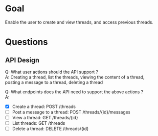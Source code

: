 # Goal

Enable the user to create and view threads, and access previous threads.

# Questions

## API Design

Q: What user actions should the API support ?  
A: Creating a thread, list the threads, viewing the content of a thread, posting a message to a thread, deleting a thread

Q: What endpoints does the API need to support the above actions ?  
A: 
- [X] Create a thread: POST /threads
- [ ] Post a message to a thread: POST /threads/{id}/messages
- [ ] View a thread: GET /threads/{id}
- [ ] List threads: GET /threads
- [ ] Delete a thread: DELETE /threads/{id}

